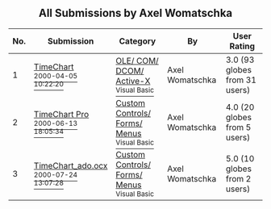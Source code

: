﻿<div align="center">

## All Submissions by Axel Womatschka

</div>

No.  | Submission | Category | By   | User Rating
---- | ---------- | -------- | ---- | -----------
1 | [TimeChart<br /><sup>2000-04-05 10:22:20</sup>](https://github.com/Planet-Source-Code/axel-womatschka-timechart__1-7024) | [OLE/ COM/ DCOM/ Active\-X<br /><sup>Visual Basic</sup>](../ByCategory/ole-com-dcom-active-x__1-29.md) | Axel Womatschka | 3.0 (93 globes from 31 users)
2 | [TimeChart Pro<br /><sup>2000-06-13 18:05:34</sup>](https://github.com/Planet-Source-Code/axel-womatschka-timechart-pro__1-8892) | [Custom Controls/ Forms/  Menus<br /><sup>Visual Basic</sup>](../ByCategory/custom-controls-forms-menus__1-4.md) | Axel Womatschka | 4.0 (20 globes from 5 users)
3 | [TimeChart\_ado\.ocx<br /><sup>2000-07-24 13:07:28</sup>](https://github.com/Planet-Source-Code/axel-womatschka-timechart-ado-ocx__1-10008) | [Custom Controls/ Forms/  Menus<br /><sup>Visual Basic</sup>](../ByCategory/custom-controls-forms-menus__1-4.md) | Axel Womatschka | 5.0 (10 globes from 2 users)
